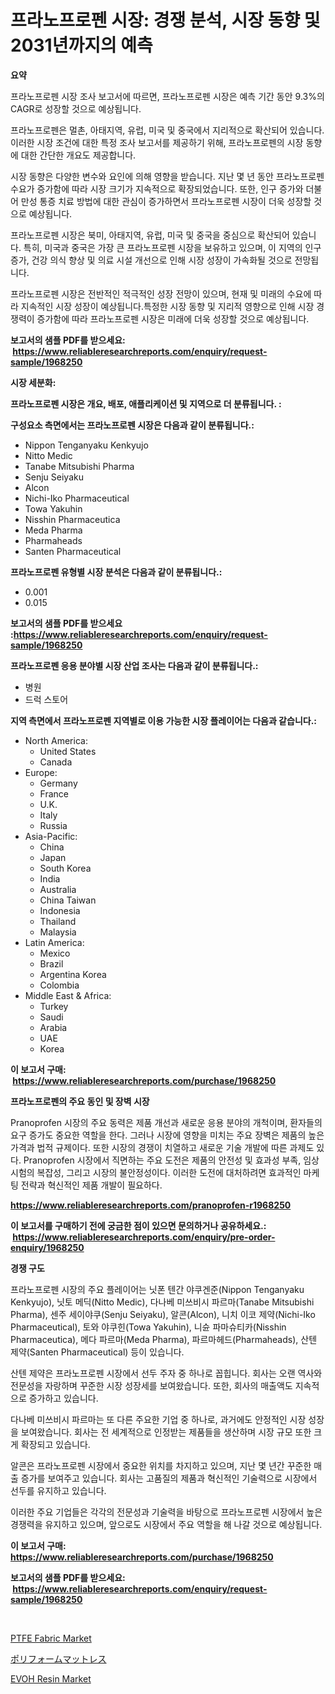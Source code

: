 <p><h1>프라노프로펜 시장: 경쟁 분석, 시장 동향 및 2031년까지의 예측</h1></p><p><strong>요약</strong></p>
<p><p>프라노프로펜 시장 조사 보고서에 따르면, 프라노프로펜 시장은 예측 기간 동안 9.3%의 CAGR로 성장할 것으로 예상됩니다.</p><p>프라노프로펜은 멀촌, 아태지역, 유럽, 미국 및 중국에서 지리적으로 확산되어 있습니다. 이러한 시장 조건에 대한 특정 조사 보고서를 제공하기 위해, 프라노프로펜의 시장 동향에 대한 간단한 개요도 제공합니다.</p><p>시장 동향은 다양한 변수와 요인에 의해 영향을 받습니다. 지난 몇 년 동안 프라노프로펜 수요가 증가함에 따라 시장 크기가 지속적으로 확장되었습니다. 또한, 인구 증가와 더불어 만성 통증 치료 방법에 대한 관심이 증가하면서 프라노프로펜 시장이 더욱 성장할 것으로 예상됩니다.</p><p>프라노프로펜 시장은 북미, 아태지역, 유럽, 미국 및 중국을 중심으로 확산되어 있습니다. 특히, 미국과 중국은 가장 큰 프라노프로펜 시장을 보유하고 있으며, 이 지역의 인구 증가, 건강 의식 향상 및 의료 시설 개선으로 인해 시장 성장이 가속화될 것으로 전망됩니다.</p><p>프라노프로펜 시장은 전반적인 적극적인 성장 전망이 있으며, 현재 및 미래의 수요에 따라 지속적인 시장 성장이 예상됩니다.특정한 시장 동향 및 지리적 영향으로 인해 시장 경쟁력이 증가함에 따라 프라노프로펜 시장은 미래에 더욱 성장할 것으로 예상됩니다.</p></p>
<p><strong>보고서의 샘플 PDF를 받으세요: &nbsp;<a href="https://www.reliableresearchreports.com/enquiry/request-sample/1968250">https://www.reliableresearchreports.com/enquiry/request-sample/1968250</a></strong></p>
<p><strong>시장 세분화:</strong></p>
<p><strong> 프라노프로펜 시장은 개요, 배포, 애플리케이션 및 지역으로 더 분류됩니다. :</strong></p>
<p><strong>구성요소 측면에서는 프라노프로펜 시장은 다음과 같이 분류됩니다.:</strong></p>
<p><ul><li>Nippon Tenganyaku Kenkyujo</li><li>Nitto Medic</li><li>Tanabe Mitsubishi Pharma</li><li>Senju Seiyaku</li><li>Alcon</li><li>Nichi-Iko Pharmaceutical</li><li>Towa Yakuhin</li><li>Nisshin Pharmaceutica</li><li>Meda Pharma</li><li>Pharmaheads</li><li>Santen Pharmaceutical</li></ul></p>
<p><strong> 프라노프로펜 유형별 시장 분석은 다음과 같이 분류됩니다.:</strong></p>
<p><ul><li>0.001</li><li>0.015</li></ul></p>
<p><strong>보고서의 샘플 PDF를 받으세요 :<a href="https://www.reliableresearchreports.com/enquiry/request-sample/1968250">https://www.reliableresearchreports.com/enquiry/request-sample/1968250</a></strong></p>
<p><strong> 프라노프로펜 응용 분야별 시장 산업 조사는 다음과 같이 분류됩니다.:</strong></p>
<p><ul><li>병원</li><li>드럭 스토어</li></ul></p>
<p><strong>지역 측면에서 프라노프로펜 지역별로 이용 가능한 시장 플레이어는 다음과 같습니다.:</strong></p>
<p><ul>
    <li>
        North America:
        <ul>
            <li>United States</li>
            <li>Canada</li>
        </ul>
    </li>
    <li>
        Europe:
        <ul>
            <li>Germany</li>
            <li>France</li>
            <li>U.K.</li>
            <li>Italy</li>
            <li>Russia</li>
        </ul>
    </li>
    <li>
        Asia-Pacific:
        <ul>
            <li>China</li>
            <li>Japan</li>
            <li>South Korea</li>
            <li>India</li>
            <li>Australia</li>
            <li>China Taiwan</li>
            <li>Indonesia</li>
            <li>Thailand</li>
            <li>Malaysia</li>
        </ul>
    </li>
    <li>
        Latin America:
        <ul>
            <li>Mexico</li>
            <li>Brazil</li>
            <li>Argentina Korea</li>
            <li>Colombia</li>
        </ul>
    </li>
    <li>
        Middle East & Africa:
        <ul>
            <li>Turkey</li>
            <li>Saudi</li>
            <li>Arabia</li>
            <li>UAE</li>
            <li>Korea</li>
        </ul>
    </li>
    </ul></p>
<p><strong>이 보고서 구매: &nbsp;<a href="https://www.reliableresearchreports.com/purchase/1968250">https://www.reliableresearchreports.com/purchase/1968250</a></strong></p>
<p><strong>프라노프로펜의 주요 동인 및 장벽 시장</strong></p>
<p><p>Pranoprofen 시장의 주요 동력은 제품 개선과 새로운 응용 분야의 개척이며, 환자들의 요구 증가도 중요한 역할을 한다. 그러나 시장에 영향을 미치는 주요 장벽은 제품의 높은 가격과 법적 규제이다. 또한 시장의 경쟁이 치열하고 새로운 기술 개발에 따른 과제도 있다. Pranoprofen 시장에서 직면하는 주요 도전은 제품의 안전성 및 효과성 부족, 임상 시험의 복잡성, 그리고 시장의 불안정성이다. 이러한 도전에 대처하려면 효과적인 마케팅 전략과 혁신적인 제품 개발이 필요하다.</p></p>
<p><strong><a href="https://www.reliableresearchreports.com/pranoprofen-r1968250">https://www.reliableresearchreports.com/pranoprofen-r1968250</a></strong></p>
<p><strong>이 보고서를 구매하기 전에 궁금한 점이 있으면 문의하거나 공유하세요.: &nbsp;<a href="https://www.reliableresearchreports.com/enquiry/pre-order-enquiry/1968250">https://www.reliableresearchreports.com/enquiry/pre-order-enquiry/1968250</a></strong></p>
<p><strong>경쟁 구도</strong></p>
<p><p>프라노프로펜 시장의 주요 플레이어는 닛폰 텐간 야쿠겐준(Nippon Tenganyaku Kenkyujo), 닛토 메딕(Nitto Medic), 다나베 미쓰비시 파르마(Tanabe Mitsubishi Pharma), 센주 세이야쿠(Senju Seiyaku), 알콘(Alcon), 니치 이코 제약(Nichi-Iko Pharmaceutical), 토와 야쿠힌(Towa Yakuhin), 니슌 파마슈티카(Nisshin Pharmaceutica), 메다 파르마(Meda Pharma), 파르마헤드(Pharmaheads), 산텐 제약(Santen Pharmaceutical) 등이 있습니다.</p><p>산텐 제약은 프라노프로펜 시장에서 선두 주자 중 하나로 꼽힙니다. 회사는 오랜 역사와 전문성을 자랑하며 꾸준한 시장 성장세를 보여왔습니다. 또한, 회사의 매출액도 지속적으로 증가하고 있습니다.</p><p>다나베 미쓰비시 파르마는 또 다른 주요한 기업 중 하나로, 과거에도 안정적인 시장 성장을 보여왔습니다. 회사는 전 세계적으로 인정받는 제품들을 생산하며 시장 규모 또한 크게 확장되고 있습니다.</p><p>알콘은 프라노프로펜 시장에서 중요한 위치를 차지하고 있으며, 지난 몇 년간 꾸준한 매출 증가를 보여주고 있습니다. 회사는 고품질의 제품과 혁신적인 기술력으로 시장에서 선두를 유지하고 있습니다.</p><p>이러한 주요 기업들은 각각의 전문성과 기술력을 바탕으로 프라노프로펜 시장에서 높은 경쟁력을 유지하고 있으며, 앞으로도 시장에서 주요 역할을 해 나갈 것으로 예상됩니다.</p></p>
<p><strong>이 보고서 구매: &nbsp; <a href="https://www.reliableresearchreports.com/purchase/1968250">https://www.reliableresearchreports.com/purchase/1968250</a></strong></p>
<p><strong>보고서의 샘플 PDF를 받으세요: &nbsp;<a href="https://www.reliableresearchreports.com/enquiry/request-sample/1968250">https://www.reliableresearchreports.com/enquiry/request-sample/1968250</a></strong><strong></strong></p>
<p>&nbsp;</p>
<p><p><a href="https://www.linkedin.com/pulse/ptfe-fabric-market-size-2024-2031-global-industrial-analysis-ao4pe?trackingId=P80yO1HBN9zvu1vCRBUeQQ%3D%3D">PTFE Fabric Market</a></p><p><a href="https://github.com/zoetazuur/Market-Research-Report-List-1/blob/main/729879521916.md">ポリフォームマットレス</a></p><p><a href="https://www.linkedin.com/pulse/evoh-resin-market-research-report-key-successful-business-rm7de?trackingId=RX68fEuv9hFcaHTO5i6iSw%3D%3D">EVOH Resin Market</a></p></p>